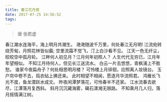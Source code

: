 ```yaml
---
title: 春江花月夜
date: 2017-07-25 14:56:52
tags:
---
```


> 唐 张若虚

春江潮水连海平，海上明月共潮生。
滟滟随波千万里，何处春江无月明!
江流宛转绕芳甸，月照花林皆似霰;
空里流霜不觉飞，汀上白沙看不见。
江天一色无纤尘，皎皎空中孤月轮。
江畔何人初见月？江月何年初照人？
人生代代无穷已，江月年年望相似。
不知江月待何人，但见长江送流水。
白云一片去悠悠，青枫浦上不胜愁。
谁家今夜扁舟子？何处相思明月楼？
可怜楼上月徘徊，应照离人妆镜台。
玉户帘中卷不去，捣衣砧上拂还来。
此时相望不相闻，愿逐月华流照君。
鸿雁长飞光不度，鱼龙潜跃水成文。
昨夜闲潭梦落花，可怜春半不还家。
江水流春去欲尽，江潭落月复西斜。
斜月沉沉藏海雾，碣石潇湘无限路。
不知乘月几人归，落月摇情满江树。